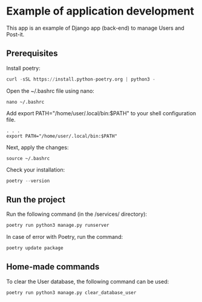 # Example of application development

This app is an example of Django app (back-end) to manage Users and Post-it.

## Prerequisites
Install poetry:
```python
curl -sSL https://install.python-poetry.org | python3 -
```

Open the ~/.bashrc file using nano:
```shell
nano ~/.bashrc
```
Add export PATH="/home/user/.local/bin:$PATH" to your shell configuration file.
```shell
. . .
export PATH="/home/user/.local/bin:$PATH"
```
Next, apply the changes:
```shell
source ~/.bashrc
```

Check your installation:
```python
poetry --version
```

## Run the project
Run the following command (in the /services/ directory):
```python
poetry run python3 manage.py runserver
```
In case of error with Poetry, run the command:
```python
poetry update package
```

## Home-made commands
To clear the User database, the following command can be used:
```python
poetry run python3 manage.py clear_database_user
```


